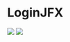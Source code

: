 # LoginJFX
![](https://github.com/DiegoEncinasH/JFXACT2/blob/Animacionsafe/splashscreen1.png)
![](https://github.com/DiegoEncinasH/JFXACT2/blob/Animacionsafe/splashscreen2.png)
